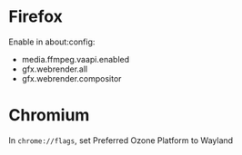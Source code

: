 # Firefox

Enable in about:config:

- media.ffmpeg.vaapi.enabled
- gfx.webrender.all
- gfx.webrender.compositor

# Chromium

In `chrome://flags`, set Preferred Ozone Platform to Wayland

